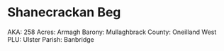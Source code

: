 # Shanecrackan Beg

AKA: 258
Acres: Armagh
Barony: Mullaghbrack
County: Oneilland West
PLU: Ulster
Parish: Banbridge